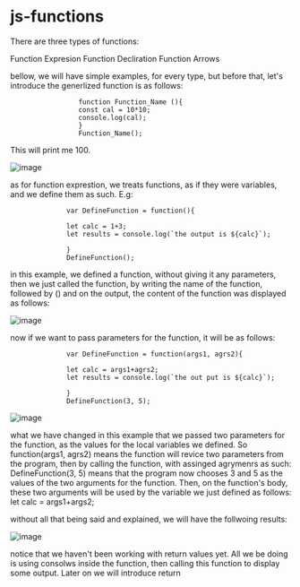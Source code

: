 # js-functions


There are three types of functions:

Function Expresion
Function Decliration
Function Arrows





bellow, we will have simple examples, for every type, but before that, let's introduce the generlized function is as follows:




                     function Function_Name (){
                     const cal = 10*10;
                     console.log(cal);
                     }
                     Function_Name();
                     
                     
This will print me 100. 

![image](https://user-images.githubusercontent.com/63984422/149405984-52629b96-1ca2-4684-b7a3-c5ccc696b0b9.png)




as for function exprestion, we treats functions, as if they were variables, and we define them as such. E.g:

                  
                  
                  var DefineFunction = function(){
                
                  let calc = 1+3;
                  let results = console.log(`the output is ${calc}`);
                  
                  }
                  DefineFunction();
                  
                  
                  
                  
                  
                               
                  
in this example, we defined a function, without giving it any parameters, then we just called the function, by writing the name of the function, followed by ()
and on the output, the content of the function was displayed as follows:


![image](https://user-images.githubusercontent.com/63984422/147711922-5b4086d8-c0fb-4216-bb71-b0897d9d610c.png)



now if we want to pass parameters for the function, it will be as follows:


                  var DefineFunction = function(args1, agrs2){
                  
                  let calc = args1+agrs2;
                  let results = console.log(`the out put is ${calc}`);
                  
                  }
                  DefineFunction(3, 5);
                  
                  
![image](https://user-images.githubusercontent.com/63984422/149405889-7c012d27-ec6b-4225-a658-f6e99fd0e4da.png)

                  
                  
 what we have changed in this example that we passed two parameters for the function, as the values for the local variables we defined.
 So  function(args1, agrs2) means the function will revice two parameters from the program, then by calling the function, with assinged agrymenrs as such:
 DefineFunction(3, 5)
 means that the program now chooses 3 and 5 as the values of the two arguments for the function. Then, on the function's body, these two arguments will
 be used by the variable we just defined as follows: let calc = args1+args2;
                  
                  
 without all that being said and explained, we will have the follwoing results:
 
 
 ![image](https://user-images.githubusercontent.com/63984422/147711984-0eb3835b-171c-4787-bf18-d1b4ad539794.png)
 
 notice that we haven't been working with return values yet. All we be doing is using consolws inside the function, then calling this function to display some output. Later on we will introduce return
